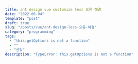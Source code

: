```yaml
---
title: ant design vue customize less 오류 해결
date: "2022-06-04"
template: "post"
draft: true
slug: "/posts/vue/ant-design-less-오류-해결"
category: "programming"
tags:
  - "this.getOptions is not a function"
  - ""
  - "신입"
description: "TypeError: this.getOptions is not a function"
---
```

